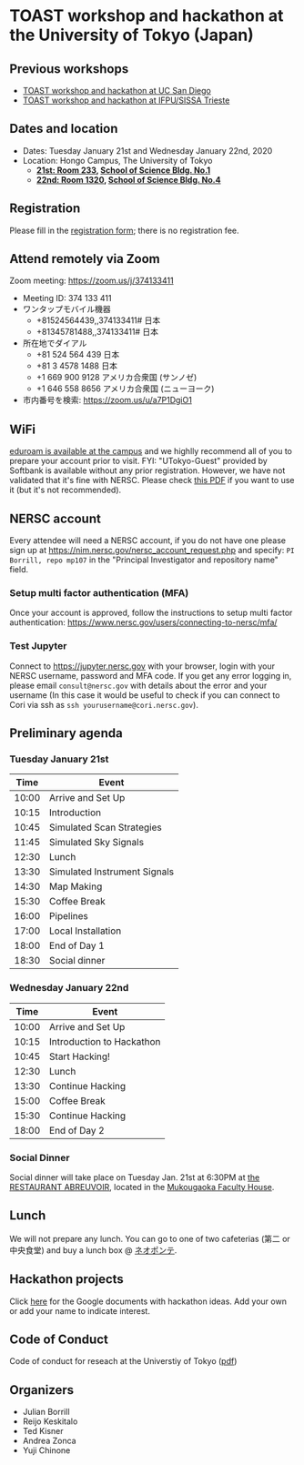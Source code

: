 # TOAST workshop and hackathon at the University of Tokyo (Japan)

## Previous workshops

* [TOAST workshop and hackathon at UC San Diego](https://github.com/hpc4cmb/toast-workshop-ucsd-2019)
* [TOAST workshop and hackathon at IFPU/SISSA Trieste](https://github.com/hpc4cmb/toast-workshop-trieste-2019)

## Dates and location

* Dates: Tuesday January 21st and Wednesday January 22nd, 2020
* Location: Hongo Campus, The University of Tokyo
   * __[21st: Room 233](https://lh3.googleusercontent.com/irSCnxfLqW2bA90F_gkEFgBIalwTsKiS3VskQBPek8CL_s3RDJGPfeYP1A0wKr4jKfrbBQI5ZbEz7qMt1089apN5gMNVvtNXqBK7ZzV78IXH6x3WvsfKgpvVaQSNnDYNZajwiQ5L4XeUbMIMCvWgA05lT9ie_qXRbL1sbAEbIdMIkP_Gm5e4eb0K-GJtOYzgRdXyGgHNWWhqPk-SXqSTJN0IZ2077b33yZ2VaRZgBLuJwQIaofOMNyE3bxEDA1wJ2KJ9D7ha8_Fwe_RhuoJCVU3Iod7NkbdwC8dQu5aospFiEnKE1cTBJc3ytA-blaZXuzU2bgzu4Sj0qsY_bYtSZmqkfZMwmOEXYoa30yl_QFPD746GuXBO9V0RDAN_dZzMOGAlKTUNyXRWWiUFTkDKPdgfECOYdNFFcQVdqx3jfpMuctdUUqO6UnZkUYGe5OwLXigGOAQ8uqXutlz8N3Z4FPv_IhJx6ajl9TLoC7W1mdqu_Flm2ewVfOMMVxBnM1-fMquvN1qQI_Vt6oSfKZEWh_POgWGSgzb3_o8ucKXOBg7W-OYKGUQGGi8zRzJit6hL5MH2tg9d1EkBeJTrzv_xqUKarUFYE6HQLvNA1TCASTaB358GiyR5IiSiODt5Qi-Ej9WfTJ8qQxkS0T0vgDDUxWC4Bv3ziMHNDYCzxobFirpqZk6cARE5lr5_UOPuRLLAIN3Cpg=s16383-w640-tmp.jpg), [School of Science Bldg. No.1](https://goo.gl/maps/BVQcDgPY9TtPmskL7)__
   * __[22nd: Room 1320](https://lh3.googleusercontent.com/yNZbZFFFBFodI8CKtpgYtC7TGHEOQXcziPyLTW92EzNnlrCyENkcyDyuNGbh8EAivHLKZs4CwicO1XNvYI-xcHtl3PWBOAy3tsqj4eqrQppGMIWOnWil0AAWQLszXIi-Xbd-9GiDST1qiWTa_BJIJy-_NVAnetKxWaWj3uao_kjDoBeT5btFQn1At2Rb8cbny0c81mGyyS07sCz7DFcuY06sD2dXjwdg5EkqLL8Yph7M7MuaAQxSR8lVbI_CcLIenkf1u_sjHJ9vm8j7A05TnNZSvo13VC1KmVKjV8-gIuB0UsQGnK0PCaNvEoSBc2e-E84yW9lVRmmBq5M588TZEKD9-8gTlrNkbCyMxZ-zfkGnM8nmPnL45tQLzcp_esfywsxSwS1pfuoP0SLf5pundj3_LEgrf4B2vj9rFxpBTs5Ks537dRVywTXS2SoQWiHQYuqXgKm18hVVKqqSMcHY7JsDAhISygOYDL9bifnd0DJ_iP9FkMdNOlELB4slslx1DMUCbDytWtXLUx1fwXXYF5ajM-z7KRKu25K53E4KIlKHz5UYIn8oRimo1C8H9EW95_iwYsZX5T2FUz_PxhA7fTG54FxE-6Lg7g658thSN7DN_br8KkyeodhTdDjjXYYOz3-tDzHR9QmgyTmc47XuIb_LhHVoNtBqk-6Y02Ahgiyr6VPd5uhIUJhZzBEMgF1di3IB1Q=s16383-w640-tmp.jpg), [School of Science Bldg. No.4](https://goo.gl/maps/siTA2eRhGSGVHbBb9)__

## Registration

Please fill in the [registration form](https://forms.gle/79KY3Ndm433VVAzy8); there is no registration fee.

## Attend remotely via Zoom

Zoom meeting: https://zoom.us/j/374133411

* Meeting ID: 374 133 411
* ワンタップモバイル機器
   * +81524564439,,374133411# 日本
   * +81345781488,,374133411# 日本
* 所在地でダイアル
   * +81 524 564 439 日本
   * +81 3 4578 1488 日本
   * +1 669 900 9128 アメリカ合衆国 (サンノゼ)
   * +1 646 558 8656 アメリカ合衆国 (ニューヨーク)
* 市内番号を検索: https://zoom.us/u/a7P1DgiO1

## WiFi

[eduroam is available at the campus](https://www.u-tokyo.ac.jp/adm/dics/ja/wlan.html) and we highlly recommend all of you to prepare your account prior to visit. FYI: "UTokyo-Guest" provided by Softbank is available without any prior registration. However, we have not validated that it's fine with NERSC. Please check [this PDF](https://www.u-tokyo.ac.jp/content/400073350.pdf) if you want to use it (but it's not recommended).


## NERSC account

Every attendee will need a NERSC account, if you do not have one please sign up at <https://nim.nersc.gov/nersc_account_request.php>
and specify: `PI Borrill, repo mp107` in the "Principal Investigator and repository name" field.

### Setup multi factor authentication (MFA)

Once your account is approved, follow the instructions to setup multi factor authentication: <https://www.nersc.gov/users/connecting-to-nersc/mfa/>

### Test Jupyter

Connect to <https://jupyter.nersc.gov> with your browser, login with your NERSC username, password and MFA code.
If you get any error logging in, please email `consult@nersc.gov` with details about the error and your username (In this case it would be useful to check if you can connect to Cori via ssh as `ssh yourusername@cori.nersc.gov`).

## Preliminary agenda

### Tuesday January 21st

Time | Event
-----|--------
10:00 | Arrive and Set Up
10:15 | Introduction
10:45 | Simulated Scan Strategies
11:45 | Simulated Sky Signals
12:30 | Lunch
13:30 | Simulated Instrument Signals
14:30 | Map Making
15:30 | Coffee Break
16:00 | Pipelines
17:00 | Local Installation
18:00 | End of Day 1
18:30 | Social dinner

### Wednesday January 22nd

Time | Event
-----|--------
10:00 | Arrive and Set Up
10:15 | Introduction to Hackathon
10:45 | Start Hacking!
12:30 | Lunch
13:30 | Continue Hacking
15:00 | Coffee Break
15:30 | Continue Hacking
18:00 | End of Day 2

### Social Dinner

Social dinner will take place on Tuesday Jan. 21st at 6:30PM at [the RESTAURANT ABREUVOIR](http://www.mukougaoka-facultyhouse.jp/restaurant.html), located in the [Mukougaoka Faculty House](https://goo.gl/maps/kV3HFSjcRa7F71c87).


## Lunch

We will not prepare any lunch. You can go to one of two cafeterias (第二 or 中央食堂) and buy a lunch box @ [ネオポンテ](https://www.w-tokyodo.com/neoponte/neoponte_tokyo/).

## Hackathon projects

Click [here](https://docs.google.com/document/d/1RDagAliguIcOjZ_cYsQuKVSmlVDpdRp5GjS_MNl26IE/edit?usp=sharing) for the Google documents with hackathon ideas. Add your own or add your name to indicate interest.


## Code of Conduct

Code of conduct for reseach at the Universtiy of Tokyo ([pdf](https://www.u-tokyo.ac.jp/content/400030733.pdf))

## Organizers

* Julian Borrill
* Reijo Keskitalo
* Ted Kisner
* Andrea Zonca
* Yuji Chinone
